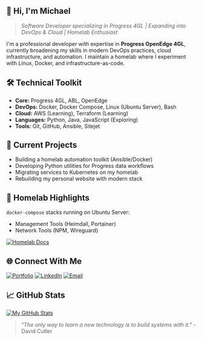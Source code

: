 <!--
**chrono-vn/chrono-vn** is a ✨ _special_ ✨ repository because its `README.md` (this file) appears on your GitHub profile.
-->

## 👋 Hi, I'm Michael

> *Software Developer specializing in Progress 4GL | Expanding into DevOps & Cloud | Homelab Enthusiast*

I'm a professional developer with expertise in **Progress OpenEdge 4GL**, currently broadening my skills in modern DevOps practices, cloud infrastructure, and automation. I maintain a homelab where I experiment with Linux, Docker, and infrastructure-as-code.

## 🛠️ Technical Toolkit
- **Core:** Progress 4GL, ABL, OpenEdge
- **DevOps:** Docker, Docker Compose, Linux (Ubuntu Server), Bash
- **Cloud:** AWS (Learning), Terraform (Learning)
- **Languages:** Python, Java, JavaScript (Exploring)
- **Tools:** Git, GitHub, Ansible, Sitejet

## 🚀 Current Projects
- Building a homelab automation toolkit (Ansible/Docker)
- Developing Python utilities for Progress data workflows
- Migrating services to Kubernetes on my homelab
- Rebuilding my personal website with modern stack

## 📂 Homelab Highlights
`docker-compose` stacks running on Ubuntu Server:
- Management Tools (Heimdall, Portainer)
- Network Tools (NPM, Wireguard)
  
[![Homelab Docs](https://img.shields.io/badge/📖-Homelab_Documentation-2ea44f?style=for-the-badge)](https://github.com/chrono-vn/homelab-docs)

## 🌐 Connect With Me
[![Portfolio](https://img.shields.io/badge/-My_Website-3423A6?style=flat&logo=google-chrome&logoColor=white)](https://voidnet.co.za)
[![LinkedIn](https://img.shields.io/badge/-LinkedIn-0077B5?style=flat&logo=linkedin&logoColor=white)](https://linkedin.com/in/mi-adams)
[![Email](https://img.shields.io/badge/-Email-D14836?style=flat&logo=gmail&logoColor=white)](mailto:chrono@voidnet.co.za)

## 📈 GitHub Stats
[![My GitHub Stats](https://github-readme-stats.vercel.app/api?username=chrono-vn&show_icons=true&theme=midnight-purple&hide_title=true)](https://github.com/chrono-vn)

> *"The only way to learn a new technology is to build systems with it."* - David Cutler
